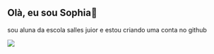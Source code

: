 ## Olà, eu sou Sophia💙
sou aluna da escola salles juior e estou criando uma conta no github

![](https://media1.tenor.com/m/CzaHhPyIR8gAAAAC/rosy00.gif)
